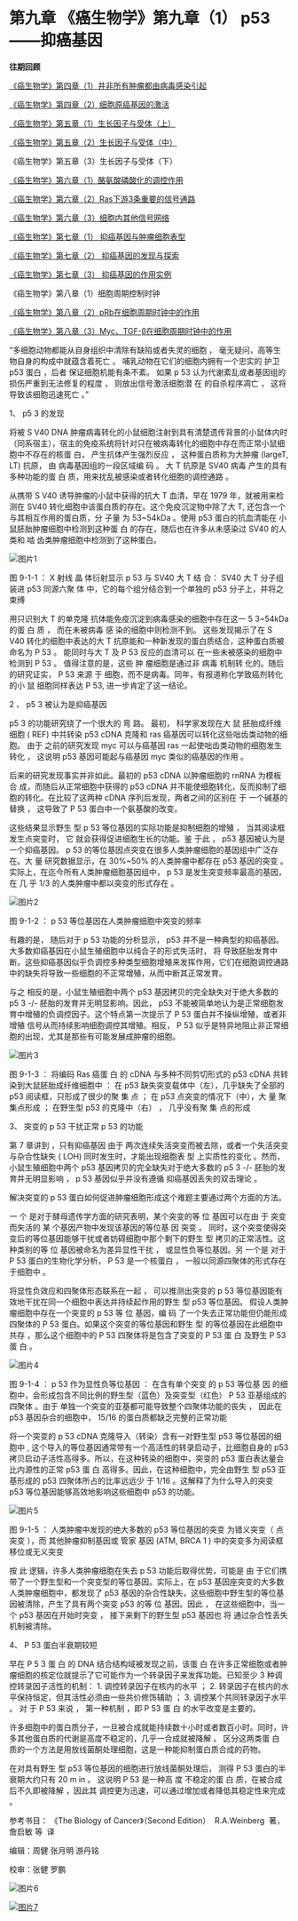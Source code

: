 # 第九章 《癌生物学》第九章（1） p53——抑癌基因

**往期回顾**

[《癌生物学》第四章（1）并非所有肿瘤都由病毒感染引起](http://mp.weixin.qq.com/s?__biz=Mzg4NjA5Mzg2Mw==&mid=2247485497&idx=2&sn=c67ed023b637d16e27bb21037e89edec&chksm=cf9fa971f8e82067c6369e04d6a56afa5c398053f08111a2f46879f990bfee32089bc42ff68b&scene=21#wechat_redirect) 

 
[《癌生物学》第四章（2）细胞原癌基因的激活](http://mp.weixin.qq.com/s?__biz=Mzg4NjA5Mzg2Mw==&mid=2247485625&idx=2&sn=fedd027b1ba76c07ed4d2af0b70069c3&chksm=cf9fa9f1f8e820e75e4bc24e8525b5436213d2ad009187877ca2a5f693573b9f5bb965741fba&scene=21#wechat_redirect)
 
[《癌生物学》第五章（1）生长因子与受体（上）](http://mp.weixin.qq.com/s?__biz=Mzg4NjA5Mzg2Mw==&mid=2247485864&idx=1&sn=9d850e610445822a84b6bd6318734094&chksm=cf9fa8e0f8e821f6e93a3c554138b82030bc5adc8d0e47e111ec3d9f0d8424c29bcd49c100c1&scene=21#wechat_redirect)
 
[《癌生物学》第五章（2）生长因子与受体（中）](http://mp.weixin.qq.com/s?__biz=Mzg4NjA5Mzg2Mw==&mid=2247485893&idx=3&sn=e4b521e3cf4ca5cb85a3686ca8bfbd40&chksm=cf9fa88df8e8219bd3ea563f1eb3fd4917188ae6c71d9a3427d3dcc30e1ffaadbafaf744c2fb&scene=21#wechat_redirect)
 
《癌生物学》第五章（3）生长因子与受体（下）
 
[《癌生物学》第六章（1）酪氨酸磷酸化的调控作用](http://mp.weixin.qq.com/s?__biz=Mzg4NjA5Mzg2Mw==&mid=2247486271&idx=2&sn=1cd38152b98c45961b1b2e95fe30a7d9&chksm=cf9faa77f8e8236176748bdc5a18442cbded1d791b7a49db5f7a64076215dab2a339f6ecf2d8&scene=21#wechat_redirect)
 
[《癌生物学》第六章（2）Ras下游3条重要的信号通路](http://mp.weixin.qq.com/s?__biz=Mzg4NjA5Mzg2Mw==&mid=2247486293&idx=2&sn=9ffda5507d1a485d9b3f289333c71af8&chksm=cf9faa1df8e8230bf23de9c88af7810c8454a6b9838d40c23cad3074d99ff397bb56e5c1b6bd&scene=21#wechat_redirect)
 
[《癌生物学》第六章（3）细胞内其他信号网络](http://mp.weixin.qq.com/s?__biz=Mzg4NjA5Mzg2Mw==&mid=2247486528&idx=1&sn=d46485bf93b08b6ca5f6a52106ce18cd&chksm=cf9fad08f8e8241e16e7d85e350239210c93e196fa16593113968c79457f0f9dfed86d3aa845&scene=21#wechat_redirect)
 
[《癌生物学》第七章（1） 抑癌基因与肿瘤细胞表型](http://mp.weixin.qq.com/s?__biz=Mzg4NjA5Mzg2Mw==&mid=2247486664&idx=1&sn=52597f9e0e4f0027c3bfc4c17954eba0&chksm=cf9fad80f8e824965ed77e0a87f16cb145e8ec9b80f3c4597624f7ea84882af22653207a8437&scene=21#wechat_redirect)
 
[《癌生物学》第七章（2） 抑癌基因的发现与探索](http://mp.weixin.qq.com/s?__biz=Mzg4NjA5Mzg2Mw==&mid=2247486671&idx=2&sn=18afb1b90118fc8ce0521c9f10a73d16&chksm=cf9fad87f8e8249117a3d1e0395cfabbda447a5a4410d4a9ff913043bee26d6ec8899e4aceb3&scene=21#wechat_redirect)
 
[《癌生物学》第七章（3） 抑癌基因的作用实例](http://mp.weixin.qq.com/s?__biz=Mzg4NjA5Mzg2Mw==&mid=2247486678&idx=2&sn=91703b8b6417578486ac512a09a064d2&chksm=cf9fad9ef8e82488061f0150a628ffa88f89b81d7f3155c0797ec2c4b4aef0a12bbd9db66ed8&scene=21#wechat_redirect)
 
《癌生物学》第八章（1）细胞周期控制时钟
 
[《癌生物学》第八章（2）pRb在细胞周期时钟中的作用](http://mp.weixin.qq.com/s?__biz=Mzg4NjA5Mzg2Mw==&mid=2247487021&idx=1&sn=5b7c94bc179e2002f3c9a5713b0733c3&chksm=cf9faf65f8e82673762e74e560b7a481ee1561a6845ed2cdcf87ed1cef9427db47c7ad68d437&scene=21#wechat_redirect)
 
[《癌生物学》第八章（3）Myc、TGF-β在细胞周期时钟中的作用](http://mp.weixin.qq.com/s?__biz=Mzg4NjA5Mzg2Mw==&mid=2247487022&idx=1&sn=013769ab286813e3834183669c3fe69b&chksm=cf9faf66f8e82670baab3d827866f7b2b668259bbacfb38aedb0f0626ecc2dadf1f1235c895a&scene=21#wechat_redirect)

“多细胞动物都能从自身组织中清除有缺陷或者失灵的细胞 ， 毫无疑问，高等生物自身的构成中就蕴含着死亡 。 哺乳动物在它们的细胞内拥有一个忠实的 护卫 p53 蛋白 ，后者 保证细胞机能有条不紊。 如果 p 53 认为代谢紊乱或者基因组的损伤严重到无法修复的程度 ， 则放出信号激活细胞潜 在 的自杀程序凋亡 ， 这将导致该细胞迅速死亡 。”

1、 p5 3 的发现

将被 S V40 DNA 肿瘤病毒转化的小鼠细胞注射到具有清楚遗传背景的小鼠体内时（同系宿主），宿主的免疫系统将针对只在被病毒转化的细胞中存在而正常小鼠细胞中不存在的核蛋 白， 产生抗体产生强烈反应 ， 这种蛋白质称为大肿瘤 (largeT, LT) 抗原， 由 病毒基因组的一段区域编 码 。 大 T 抗原是 SV40 病毒 产生的具有多种功能的蛋 白 质，用来扰乱被感染或者转化细胞的调控通路 。

从携带 S V40 诱导肿瘤的小鼠中获得的抗大 T 血清，早在 1979 年，就被用来检测在 SV40 转化细胞中该蛋白质的存在。这个免疫沉淀物中除了大 T, 还包含一个与其相互作用的蛋白质，分 子量 为 53~54kDa 。使用 p53 蛋白的抗血清能在 小 鼠胚胎肿瘤细胞中检测到这种蛋 白 的存在，随后也在许多从未感染过 SV40 的人类和 啮 齿类肿瘤细胞中检测到了这种蛋白。

![图片1](images/img_第九章_1_219_9c5bab8d.jpg)

图 9-1-1 ： X 射线 晶 体衍射显示 p 53 与 SV40 大 T 结 合： SV40 大 T 分子组装进 p53 同源六聚 体 中，它的每个组分结合到一个单独的 p53 分子上，并将之束缚

用只识别大 T 的单克隆 抗体能免疫沉淀到病毒感染的细胞中存在这一 5 3~54kDa 的蛋 白 质 ， 而在未被病毒 感 染的细胞中则检测不到。 这些发现揭示了在 S V40 转化的细胞中表达的大 T 抗原能和一种新发现的蛋白质结合，这种蛋白质被命名为 P 53 。 能同时与大 T 及 P 53 反应的血清可以 在一些未被感染的细胞中检测到 P 53 。 值得注意的是，这些 肿 瘤细胞是通过非 病毒 机制转 化的。随后的研究证实， P 53 来源 于 细胞，而不是病毒。同年，有报道称化学致癌剂转化的小 鼠 细胞同样表达 P 53, 进一步肯定了这一结论。

2 、 p5 3 被认为是抑癌基因

p5 3 的功能研究绕了一个很大的 弯 路。 最初， 科学家发现在大 鼠 胚胎成纤维细胞 ( REF) 中共转染 p53 cDNA 克隆和 ras 癌基因可以转化这些咄齿类动物的细胞。 由于 之前的研究发现 myc 可以与癌基因 ras 一起使咄齿类动物的细胞发生转化 ， 这说明 p53 基因可能起与癌基因 myc 类似的癌基因的作用 。

后来的研究发现事实并非如此。最初的 p53 cDNA 以肿瘤细胞的 rnRNA 为模板 合 成，而随后从正常细胞中获得的 p53 cDNA 并不能使细胞转化，反而抑制了细胞的转化。在比较了这两种 cDNA 序列后发现，两者之间的区别在 于 一个碱基的替换 ， 这导致了 P 53 蛋白中一个氨基酸的改变。

这些结果显示野生 型 p 53 等位基因的实际功能是抑制细胞的增殖 ， 当其阅读框发生点突变时， 它 就会获得促进细胞生长的功能。鉴 于此 ， p53 基因被认为是一个抑癌基因。 p 53 的等位基因点突变在很多人类肿瘤细胞的基因组中广泛存 在。大 量 研究数据显示，在 30%~50% 的人类肿瘤中都存在 p53 基因的突变 。 实际上，在迄今所有人类肿瘤细胞基因组中， p 53 是发生突变频率最高的基因，在 几 乎 1/3 的人类肿瘤中都以突变的形式存在 。

![图片2](images/img_第九章_1_221_2935be6b.jpg)

图 9-1-2 ： p 53 等位基因在人类肿瘤细胞中突变的频率

有趣的是， 随后对于 p 53 功能的分析显示， p53 并不是一种典型的抑癌基因。大多数抑癌基因在小鼠生殖细胞中以纯合子的形式失活时， 将 导致胚胎发育中断。这些抑癌基因似乎负调控多种类型细胞增殖来发挥作用，它们在细胞调控通路中的缺失将导致一些细胞的不正常增殖，从而中断其正常发育。

与之 相反的是，小鼠生殖细胞中两个 p53 基因拷贝的完全缺失对于绝大多数的 p5 3 -/- 胚胎的发育并无明显影响。因此， p53 不能被简单地认为是正常细胞发育中增殖的负调控因子。这个特点第一次提示了 P 53 蛋白并不操纵增殖，或者非 增殖 信号从而持续影响细胞调控其增殖。相反， P 53 似乎是特异地阻止非正常细胞的出现，尤其是那些有可能发展成肿瘤的细胞。

![图片3](images/img_第九章_1_219_ef4fec04.jpg)

图 9-1-3 ： 将编码 Ras 癌蛋 白 的 cDNA 与多种不同剪切形式的 p53 cDNA 共转染到大鼠胚胎成纤维细胞中 ： 在 p53 缺失突变载体中（左），几乎缺失了全部的 p53 阅读框，只形成了很少的聚 集 点 ； 在 p53 点突变的情况下（中），大 量 聚集点形成 ； 在野生型 p53 的克隆中（右） ， 几乎没有聚 集 点的形成

3、 突变的 p 53 干扰正常 p 53 的功能

第 7 章讲到 ，只有抑癌基因 由于 两次连续失活突变而被去除，或者一个失活突变与杂合性缺失 ( LOH) 同时发生时，才能出现细胞表 型 上实质性的变化 。然而， 小鼠生殖细胞中两个 p53 基因拷贝的完全缺失对于绝大多数的 p5 3 -/- 胚胎的发育并无明显影响 ， p 53 基因似乎并没有遵循 抑癌基因丢失的双击理论 。

解决突变的 p 53 蛋白如何促进肿瘤细胞形成这个难题主要通过两个方面的方法。

一 个 是对于酵母遗传学方面的研究表明，某个突变的等 位 基因可以在由 于 突变而失活的 某 个基因产物中发现该基因的等位基 因 突变 。 同时，这个突变使得突变后的等位基因能够干扰或者妨碍细胞中那个剩下的野生 型 拷贝的正常活性。这种类别的等 位 基因被命名为差异显性干扰 ， 或显性负等位基因。另 一个是 对于 P 53 蛋白的生物化学分析， P 53 是一个核蛋白 ， 一般以同源四聚体的形式存在于细胞中 。

将显性负效应和四聚体形态联系在一起 ， 可以推测出突变的 p 53 等位基因能有效地干扰在同一个细胞中表达并持续起作用的野生 型 p53 等位基因。 假设人类肿瘤细胞中存在一个突变的 p 53 等 位 基因，编 码 了一个失去正常功能但仍能形成四聚体的 P 53 蛋白。如果这个突变的等位基因和野生 型 的等位基因在此细胞中共存 ，那么这个细胞中的 P 53 四聚体将是包含了突变的 P 53 蛋 白 及野生 P 53 蛋 白 。

![图片4](images/img_第九章_1_220_f97dece0.jpg)

图 9-1-4 ： p 53 作为显性负等位基因 ： 在含有单个突变 的 p 53 等位基 因 的细胞中，会形成包含不同比例的野生型（蓝色）及突变型（红色） P 53 亚基组成的四聚体 。由于 单独一个突变的亚基都可能导致整个四聚体功能的丧失 ， 因此在 p53 基因杂合的细胞中， 15/16 的蛋白质都缺乏完整的正常功能

将一个突变的 p 53 cDNA 克隆导入（转染）含有一对野生型 p53 等位基因的细胞中 , 这个导入的等位基因通常带有一个高活性的转录启动子，比细胞自身的 p53 拷贝启动子活性高得多。所以，在这种转染的细胞中，突变的 p53 蛋白表达量会比内源性的正常 p53 蛋 白 高得多。因此，在这种细胞中，完全由野生 型 p53 亚基形成的 p53 四聚体所占的比率远远少 于 1/16 。这解释了为什么导入的突变 p53 等位基因能够高效地影响这些细胞中 p53 的功能。

![图片5](images/img_第九章_1_219_81d9adcf.jpg)

图 9-1-5 ： 人类肿瘤中发现的绝大多数的 p53 等位基因的突变 为错义突变（ 点突变 ），而 其他肿瘤抑制基因或 管家 基因 (ATM, BRCA 1 ) 中的突变多为阅读框移位或无义突变

按 此 逻辑，许多人类肿瘤细胞在失去 p 53 功能后取得优势，可能是 由 于它们携带了一个野生型和一个突变型的等位基因。实际上，在 p53 基因座突变的大多数人类肿瘤细胞中，都发现了 p53 基因的杂合性缺失，这些细胞中野生型的等位基因被清除，产生了具有两个突变 p53 的等 位 基因。因此 ， 在这些细胞中，当一个 p53 基因在开始时突变 ， 接下来剩下的野生型 p53 基因也 将 通过杂合性丢失机制被清除。

4、 P 53 蛋白半衰期较短

早在 P 5 3 蛋 白 的 DNA 结合结构域被发现之前，该蛋 白 在许多正常细胞或者肿瘤细胞的核定位就提示了它可能作为一个转录因子来发挥功能。已知至少 3 种调控转录因子活性的机制： 1. 调控转录因子在核内的水平 ； 2. 转录因子在核内的水平保持恒定，但其活性必须由一些共价修饰辅助 ； 3. 调控某个共同转录因子水平 。 对 于 P 53 来说 ， 第一种机制 ，即 P 53 蛋 白 的水平改变是主要的。

许多细胞中的蛋白质分子，一旦被合成就能持续数十小时或者数百小时。同时，许多其他蛋白质的代谢是高度不稳定的，几乎一合成就被降解 。 区分这两类蛋 白 质的一个方法是用放线菌酮处理细胞，这是一种能抑制蛋白质合成的药物。

在对具有野生 型 p53 等位基因的细胞进行放线菌酮处理后， 测得 P 53 蛋白的半衰期大约只有 20 m in 。 这说明 P 53 是一种高 度 不稳定的蛋 白 质，在被合成后不久即被降解 ，因此其 调控更为迅速，可以通过增加或者降低其稳定性来完成 。

参考书目： 《The Biology of Cancer》（Second Edition）  R.A.Weinberg  著，詹启敏 等  译

编辑：周健 张月明 游丹铭

校审：张健 罗鹏

![图片6](images/img_第九章_1_219_06a77918.jpg)

[![图片7](images/img_第九章_1_219_08bca407.jpg)]()